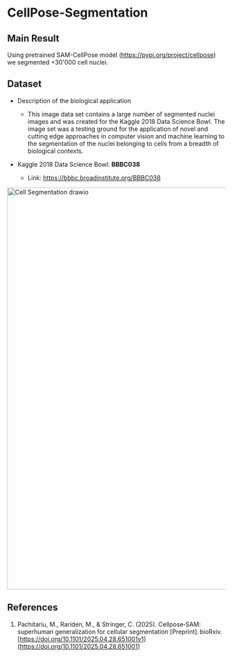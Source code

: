 # CellPose-Segmentation

## Main Result

Using pretrained SAM-CellPose model (https://pypi.org/project/cellpose) we segmented +30'000 cell nuclei. 

## Dataset
- Description of the biological application
  - This image data set contains a large number of segmented nuclei images and was created for the Kaggle 2018 Data Science Bowl. The image set was a testing ground for the application of novel and cutting edge approaches in computer vision and machine learning to the segmentation of the nuclei belonging to cells from a breadth of biological contexts.
  
- Kaggle 2018 Data Science Bowl: **BBBC038**
  - Link: https://bbbc.broadinstitute.org/BBBC038

<img width="1440" height="929" alt="Cell Segmentation drawio" src="https://github.com/user-attachments/assets/b1561bc6-91f3-4663-a5ba-851f3c6562e1" />

## References

  1. Pachitariu, M., Rariden, M., & Stringer, C. (2025). Cellpose‑SAM: superhuman generalization for cellular segmentation [Preprint]. bioRxiv. [https://doi.org/10.1101/2025.04.28.651001v1](https://doi.org/10.1101/2025.04.28.651001)
